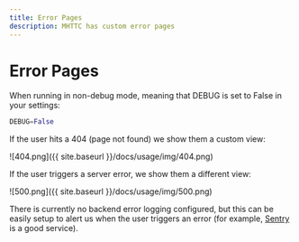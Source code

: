 ```yaml
---
title: Error Pages
description: MHTTC has custom error pages
---
```


# Error Pages

When running in non-debug mode, meaning that DEBUG is set to False in your
settings:

```python
DEBUG=False
```

If the user hits a 404 (page not found) we show them a custom view:

![404.png]({{ site.baseurl }}/docs/usage/img/404.png)

If the user triggers a server error, we show them a different view:

![500.png]({{ site.baseurl }}/docs/usage/img/500.png)

There is currently no backend error logging configured, but this can be easily 
setup to alert us when the user triggers an error (for example, [Sentry](https://sentry.io) is
a good service).
